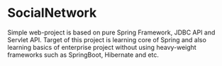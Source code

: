 # SocialNetwork
Simple web-project is based on pure Spring Framework, JDBC API and Servlet API. 
Target of this project is learning core of Spring and also learning basics of enterprise project without using heavy-weight frameworks
such as SpringBoot, Hibernate and etc.
